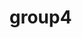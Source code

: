 # group4
<html>
  <head>
    <title>Bank Customer Churn - Group 4 </title>
    <meta name="viewpoint" content="width=device-width,initial-scale=1">

  </head>
</html>
